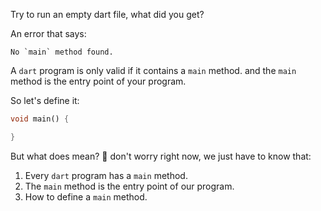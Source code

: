 Try to run an empty dart file, what did you get?

An error that says:

```
No `main` method found.
```

A `dart` program is only valid if it contains a `main` method. and the `main` method is the entry point of your program.

So let's define it:

```dart
void main() {

}
```

But what does mean? 🤔 don't worry right now, we just have to know that:

1. Every `dart` program has a `main` method.
2. The `main` method is the entry point of our program.
3. How to define a `main` method.
